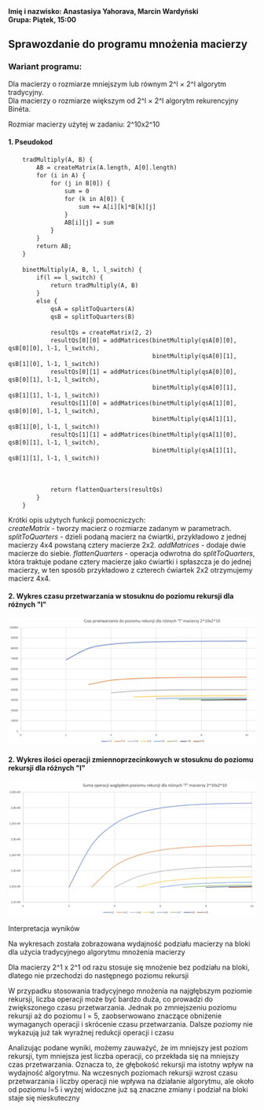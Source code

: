 **Imię i nazwisko: Anastasiya Yahorava, Marcin Wardyński**  
**Grupa: Piątek, 15:00**

## Sprawozdanie do programu mnożenia macierzy

### Wariant programu:
Dla macierzy o rozmiarze mniejszym lub równym 2^l × 2^l algorytm tradycyjny.  
Dla macierzy o rozmiarze większym od 2^l × 2^l algorytm rekurencyjny Binéta.

Rozmiar macierzy użytej w zadaniu: 2^10x2^10

#### 1. Pseudokod

```
    tradMultiply(A, B) {
        AB = createMatrix(A.length, A[0].length)
        for (i in A) {
            for (j in B[0]) {
                sum = 0
                for (k in A[0]) {
                    sum += A[i][k]*B[k][j]
                }
                AB[i][j] = sum
            }
        }
        return AB;
    }

    binetMultiply(A, B, l, l_switch) {
        if(l == l_switch) {
            return tradMultiply(A, B)
        }
        else {
            qsA = splitToQuarters(A)
            qsB = splitToQuarters(B)

            resultQs = createMatrix(2, 2)
            resultQs[0][0] = addMatrices(binetMultiply(qsA[0][0], qsB[0][0], l-1, l_switch),
                                         binetMultiply(qsA[0][1], qsB[1][0], l-1, l_switch))
            resultQs[0][1] = addMatrices(binetMultiply(qsA[0][0], qsB[0][1], l-1, l_switch),
                                         binetMultiply(qsA[0][1], qsB[1][1], l-1, l_switch))
            resultQs[1][0] = addMatrices(binetMultiply(qsA[1][0], qsB[0][0], l-1, l_switch),
                                         binetMultiply(qsA[1][1], qsB[1][0], l-1, l_switch))
            resultQs[1][1] = addMatrices(binetMultiply(qsA[1][0], qsB[0][1], l-1, l_switch),
                                         binetMultiply(qsA[1][1], qsB[1][1], l-1, l_switch))


            
            return flattenQuarters(resultQs)
        }
    }
```
Krótki opis użytych funkcji pomocniczych:  
*createMatrix* - tworzy macierz o rozmiarze zadanym w parametrach.
*splitToQuarters* - dzieli podaną macierz na ćwiartki, przykładowo z jednej macierzy 4x4 powstaną cztery macierze 2x2.
*addMatrices* - dodaje dwie macierze do siebie.
*flattenQuarters* - operacja odwrotna do *splitToQuarters*, która traktuje podane cztery macierze jako ćwiartki i spłaszcza je do jednej macierzy, w ten sposób przykładowo z czterech ćwiartek 2x2 otrzymujemy macierz 4x4.



#### 2. Wykres czasu przetwarzania w stosuknu do poziomu rekursji dla różnych "l"

![w:700](img/time-small.png)


#### 2. Wykres ilości operacji zmiennoprzecinkowych w stosuknu do poziomu rekursji dla różnych "l"

![w:700](img/flops-small.png)


Interpretacja wyników

Na wykresach została zobrazowana wydajność podziału macierzy na bloki dla użycia tradycyjnego algorytmu mnożenia macierzy

Dla macierzy 2^1 x 2^1 od razu stosuje się mnożenie bez podziału na bloki, dlatego nie przechodzi do następnego poziomu rekursji

W przypadku stosowania tradycyjnego mnożenia na najgłębszym poziomie rekursji, liczba operacji może być bardzo duża, co prowadzi do zwiększonego czasu przetwarzania. Jednak po zmniejszeniu poziomu rekursji aż do poziomu l = 5, zaobserwowano znaczące obniżenie wymaganych operacji i skrócenie czasu przetwarzania. Dalsze poziomy nie wykazują już tak wyraźnej redukcji operacji i czasu 

Analizując podane wyniki, możemy zauważyć, że im mniejszy jest poziom rekursji, tym mniejsza jest liczba operacji, co przekłada się na mniejszy czas przetwarzania. Oznacza to, że głębokość rekursji ma istotny wpływ na wydajność algorytmu. Na wczesnych poziomach rekursji wzrost czasu przetwarzania i liczby operacji nie wpływa na działanie algorytmu, ale około od poziomu l=5 i wyżej widoczne już są znaczne zmiany i podział na bloki staje się nieskuteczny
